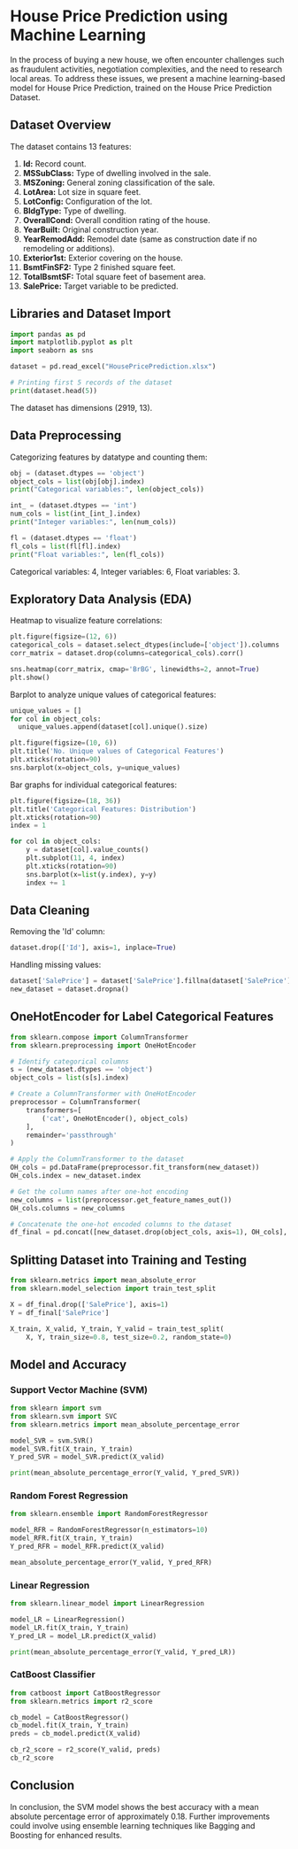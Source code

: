 # House Price Prediction using Machine Learning

In the process of buying a new house, we often encounter challenges such as fraudulent activities, negotiation complexities, and the need to research local areas. To address these issues, we present a machine learning-based model for House Price Prediction, trained on the House Price Prediction Dataset.

## Dataset Overview

The dataset contains 13 features:

1. **Id:** Record count.
2. **MSSubClass:** Type of dwelling involved in the sale.
3. **MSZoning:** General zoning classification of the sale.
4. **LotArea:** Lot size in square feet.
5. **LotConfig:** Configuration of the lot.
6. **BldgType:** Type of dwelling.
7. **OverallCond:** Overall condition rating of the house.
8. **YearBuilt:** Original construction year.
9. **YearRemodAdd:** Remodel date (same as construction date if no remodeling or additions).
10. **Exterior1st:** Exterior covering on the house.
11. **BsmtFinSF2:** Type 2 finished square feet.
12. **TotalBsmtSF:** Total square feet of basement area.
13. **SalePrice:** Target variable to be predicted.

## Libraries and Dataset Import

```python
import pandas as pd
import matplotlib.pyplot as plt
import seaborn as sns

dataset = pd.read_excel("HousePricePrediction.xlsx")

# Printing first 5 records of the dataset
print(dataset.head(5))
```

The dataset has dimensions (2919, 13).

## Data Preprocessing

Categorizing features by datatype and counting them:

```python
obj = (dataset.dtypes == 'object')
object_cols = list(obj[obj].index)
print("Categorical variables:", len(object_cols))

int_ = (dataset.dtypes == 'int')
num_cols = list(int_[int_].index)
print("Integer variables:", len(num_cols))

fl = (dataset.dtypes == 'float')
fl_cols = list(fl[fl].index)
print("Float variables:", len(fl_cols))
```

Categorical variables: 4, Integer variables: 6, Float variables: 3.

## Exploratory Data Analysis (EDA)

Heatmap to visualize feature correlations:

```python
plt.figure(figsize=(12, 6))
categorical_cols = dataset.select_dtypes(include=['object']).columns
corr_matrix = dataset.drop(columns=categorical_cols).corr()

sns.heatmap(corr_matrix, cmap='BrBG', linewidths=2, annot=True)
plt.show()
```

Barplot to analyze unique values of categorical features:

```python
unique_values = []
for col in object_cols:
  unique_values.append(dataset[col].unique().size)

plt.figure(figsize=(10, 6))
plt.title('No. Unique values of Categorical Features')
plt.xticks(rotation=90)
sns.barplot(x=object_cols, y=unique_values)
```

Bar graphs for individual categorical features:

```python
plt.figure(figsize=(18, 36))
plt.title('Categorical Features: Distribution')
plt.xticks(rotation=90)
index = 1

for col in object_cols:
    y = dataset[col].value_counts()
    plt.subplot(11, 4, index)
    plt.xticks(rotation=90)
    sns.barplot(x=list(y.index), y=y)
    index += 1
```

## Data Cleaning

Removing the 'Id' column:

```python
dataset.drop(['Id'], axis=1, inplace=True)
```

Handling missing values:

```python
dataset['SalePrice'] = dataset['SalePrice'].fillna(dataset['SalePrice'].mean())
new_dataset = dataset.dropna()
```

## OneHotEncoder for Label Categorical Features

```python
from sklearn.compose import ColumnTransformer
from sklearn.preprocessing import OneHotEncoder

# Identify categorical columns
s = (new_dataset.dtypes == 'object')
object_cols = list(s[s].index)

# Create a ColumnTransformer with OneHotEncoder
preprocessor = ColumnTransformer(
    transformers=[
        ('cat', OneHotEncoder(), object_cols)
    ],
    remainder='passthrough'
)

# Apply the ColumnTransformer to the dataset
OH_cols = pd.DataFrame(preprocessor.fit_transform(new_dataset))
OH_cols.index = new_dataset.index

# Get the column names after one-hot encoding
new_columns = list(preprocessor.get_feature_names_out())
OH_cols.columns = new_columns

# Concatenate the one-hot encoded columns to the dataset
df_final = pd.concat([new_dataset.drop(object_cols, axis=1), OH_cols], axis=1)

```

## Splitting Dataset into Training and Testing

```python
from sklearn.metrics import mean_absolute_error
from sklearn.model_selection import train_test_split

X = df_final.drop(['SalePrice'], axis=1)
Y = df_final['SalePrice']

X_train, X_valid, Y_train, Y_valid = train_test_split(
    X, Y, train_size=0.8, test_size=0.2, random_state=0)
```

## Model and Accuracy

### Support Vector Machine (SVM)

```python
from sklearn import svm
from sklearn.svm import SVC
from sklearn.metrics import mean_absolute_percentage_error

model_SVR = svm.SVR()
model_SVR.fit(X_train, Y_train)
Y_pred_SVR = model_SVR.predict(X_valid)

print(mean_absolute_percentage_error(Y_valid, Y_pred_SVR))
```

### Random Forest Regression

```python
from sklearn.ensemble import RandomForestRegressor

model_RFR = RandomForestRegressor(n_estimators=10)
model_RFR.fit(X_train, Y_train)
Y_pred_RFR = model_RFR.predict(X_valid)

mean_absolute_percentage_error(Y_valid, Y_pred_RFR)
```

### Linear Regression

```python
from sklearn.linear_model import LinearRegression

model_LR = LinearRegression()
model_LR.fit(X_train, Y_train)
Y_pred_LR = model_LR.predict(X_valid)

print(mean_absolute_percentage_error(Y_valid, Y_pred_LR))
```

### CatBoost Classifier

```python
from catboost import CatBoostRegressor
from sklearn.metrics import r2_score

cb_model = CatBoostRegressor()
cb_model.fit(X_train, Y_train)
preds = cb_model.predict(X_valid)

cb_r2_score = r2_score(Y_valid, preds)
cb_r2_score
```

## Conclusion

In conclusion, the SVM model shows the best accuracy with a mean absolute percentage error of approximately 0.18. Further improvements could involve using ensemble learning techniques like Bagging and Boosting for enhanced results.

